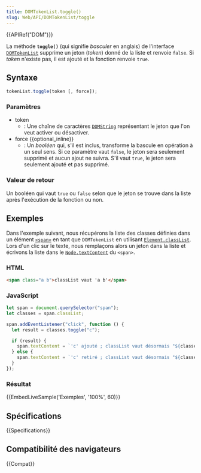 ```yaml
---
title: DOMTokenList.toggle()
slug: Web/API/DOMTokenList/toggle
---
```


{{APIRef("DOM")}}

La méthode **`toggle()`** (qui signifie _basculer_ en anglais) de l'interface [`DOMTokenList`](/fr/docs/Web/API/DOMTokenList) supprime un jeton (_token_) donné de la liste et renvoie `false`. Si _token_ n'existe pas, il est ajouté et la fonction renvoie `true`.

## Syntaxe

```js
tokenList.toggle(token [, force]);
```

### Paramètres

- token
  - : Une chaîne de caractères [`DOMString`](/fr/docs/Web/API/DOMString) représentant le jeton que l'on veut activer ou désactiver.
- force {{optional_inline}}
  - : Un _booléen_ qui, s'il est inclus, transforme la bascule en opération à un seul sens. Si ce paramètre vaut `false`, le jeton sera seulement supprimé et aucun ajout ne suivra. S'il vaut `true`, le jeton sera seulement ajouté et pas supprimé.

### Valeur de retour

Un booléen qui vaut `true` ou `false` selon que le jeton se trouve dans la liste après l'exécution de la fonction ou non.

## Exemples

Dans l'exemple suivant, nous récupérons la liste des classes définies dans un élément [`<span>`](/fr/docs/Web/HTML/Element/span) en tant que `DOMTokenList` en utilisant [`Element.classList`](/fr/docs/Web/API/Element/classList). Lors d'un clic sur le texte, nous remplaçons alors un jeton dans la liste et écrivons la liste dans le [`Node.textContent`](/fr/docs/Web/API/Node/textContent) du `<span>`.

### HTML

```html
<span class="a b">classList vaut 'a b'</span>
```

### JavaScript

```js
let span = document.querySelector("span");
let classes = span.classList;

span.addEventListener("click", function () {
  let result = classes.toggle("c");

  if (result) {
    span.textContent = `'c' ajouté ; classList vaut désormais "${classes}".`;
  } else {
    span.textContent = `'c' retiré ; classList vaut désormais "${classes}".`;
  }
});
```

### Résultat

{{EmbedLiveSample('Exemples', '100%', 60)}}

## Spécifications

{{Specifications}}

## Compatibilité des navigateurs

{{Compat}}
